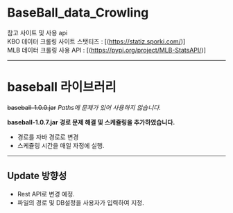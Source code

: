 # BaseBall_data_Crowling

참고 사이트 및 사용 api   
KBO 데이터 크롤링 사이트 스탯티즈 :  [(https://statiz.sporki.com/)]   
MLB 데이터 크롤링 사용 API : [(https://pypi.org/project/MLB-StatsAPI/)]
***
# baseball 라이브러리
~~baseball-1.0.0.jar~~ *Paths에 문제가 있어 사용하지 않습니다.*

__baseball-1.0.7.jar__ __경로 문제 해결 및 스케쥴링을 추가하였습니다.__
* 경로를 자바 경로로 변경
* 스케쥴링 시간을 매일 자정에 실행.

***
## Update 방향성
* Rest API로 변경 예정.
* 파일의 경로 및 DB설정을 사용자가 입력하여 지정.
  

